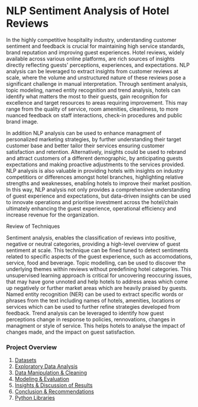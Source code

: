 # NLP Sentiment Analysis of Hotel Reviews

In the highly competitive hospitality industry, understanding customer sentiment and feedback is crucial for maintaining high service standards, brand reputation and improving guest experiences. Hotel reviews, widely available across various online platforms, are rich sources of insights directly reflecting guests' perceptions, experiences, and expectations. NLP analysis can be leveraged to extract insights from customer reviews at scale, where the volume and unstructured nature of these reviews pose a significant challenge in manual interpretation. Through sentiment analysis, topic modeling, named entity recognition and trend analysis, hotels can identify what matters the most to their guests, gain recognition for excellence and target resources to areas requiring improvement. This may range from the quality of service, room amenities, cleanliness, to more nuanced feedback on staff interactions, check-in procedures and public brand image. 

In addition NLP analysis can be used to enhance managment of personalized marketing strategies, by further understanding their target customer base and better tailor their services ensuring customer satisfaction and retention. Alternatively, insights could be used to rebrand and attract customers of a different demographic, by anticipating guests expectations and making proactive adjustments to the services provided. NLP analysis is also valuable in providing hotels with insights on industry competitiors or differences amongst hotel branches, highlighting relative strengths and weaknesses, enabling hotels to improve their market position. In this way, NLP analysis not only provides a comprehensive understanding of guest experience and expectations, but data-driven insights can be used to innovate operations and prioritise investment across the hotel/chain ultimately enhancing the guest experience, operational efficiency and increase revenue for the organization. 

Review of Techniques

Sentiment analysis, enables the classification of reviews into positive, negative or neutral categories, providing a high-level overview of guest sentiment at scale. This technique can be fined tuned to detect sentiments related to specific aspects of the guest experience, such as accomodations, service, food and beverage. Topic modelling, can be used to discover the underlying themes within reviews without predefining hotel categories. This unsupervised learning approach is critical for uncovering reoccuring issues, that may have gone unnoted and help hotels to address areas which come up negatively or further market areas which are heavily praised by guests. Named entity recognition (NER) can be used to extract specific words or phrases from the text including names of hotels, amenities, locations or services which can be used to further refine strategies developed from feedback. Trend analysis can be leveraged to identify how guest perceptions change in response to policies, rennovations, changes in managment or style of service. This helps hotels to analyse the impact of changes made, and the impact on guest satisfaction. 

### Project Overview

1. [Datasets](#1-Datasets)
2. [Exploratory Data Analysis](#2-Exploratory-Data-Analysis)
3. [Data Manipulation & Cleaning](#3-Data-Manipulation-&-Cleaning)
4. [Modeling & Evaluation](#4-Modeling-&-Evaluation)
5. [Insights & Discussion of Results](#5-Insights-&-Discussion-of-Results)
6. [Conclusion & Recommendations](#5-Conclusion-&-Recommendations)
7. [Python Libraries](#7-Python-Libraries)














